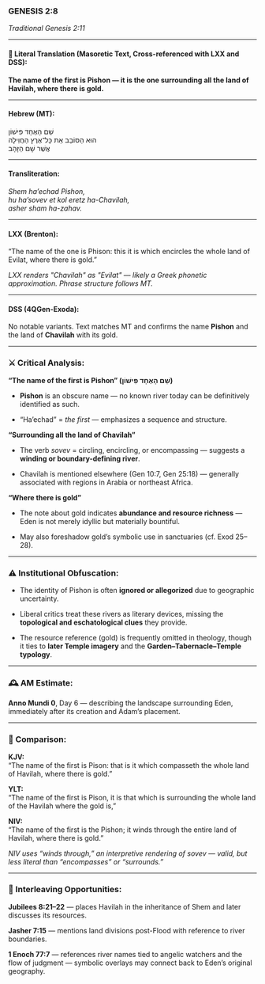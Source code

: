 ### **GENESIS 2:8**

_Traditional Genesis 2:11_

---

#### 📜 Literal Translation (Masoretic Text, Cross-referenced with LXX and DSS):

**The name of the first is Pishon — it is the one surrounding all the land of Havilah, where there is gold.**

---

#### Hebrew (MT):

שֵׁם הָאֶחָד פִּישׁוֹן  
הוּא הַסּוֹבֵב אֵת כָּל־אֶרֶץ הַחֲוִילָה  
אֲשֶׁר שָׁם הַזָּהָב

---

#### Transliteration:

_Shem ha’echad Pishon,  
hu ha’sovev et kol eretz ha-Chavilah,  
asher sham ha-zahav._

---

#### LXX (Brenton):

“The name of the one is Phison: this it is which encircles the whole land of Evilat, where there is gold.”

_LXX renders "Chavilah" as "Evilat" — likely a Greek phonetic approximation. Phrase structure follows MT._

---

#### DSS (4QGen-Exoda):

No notable variants. Text matches MT and confirms the name **Pishon** and the land of **Chavilah** with its gold.

---

### ⚔️ Critical Analysis:

**“The name of the first is Pishon” (שֵׁם הָאֶחָד פִּישׁוֹן)**

- **Pishon** is an obscure name — no known river today can be definitively identified as such.
    
- “Ha’echad” = _the first_ — emphasizes a sequence and structure.
    

**“Surrounding all the land of Chavilah”**

- The verb _sovev_ = circling, encircling, or encompassing — suggests a **winding or boundary-defining river**.
    
- Chavilah is mentioned elsewhere (Gen 10:7, Gen 25:18) — generally associated with regions in Arabia or northeast Africa.
    

**“Where there is gold”**

- The note about gold indicates **abundance and resource richness** — Eden is not merely idyllic but materially bountiful.
    
- May also foreshadow gold’s symbolic use in sanctuaries (cf. Exod 25–28).
    

---

### ⚠️ Institutional Obfuscation:

- The identity of Pishon is often **ignored or allegorized** due to geographic uncertainty.
    
- Liberal critics treat these rivers as literary devices, missing the **topological and eschatological clues** they provide.
    
- The resource reference (gold) is frequently omitted in theology, though it ties to **later Temple imagery** and the **Garden–Tabernacle–Temple typology**.
    

---

### 🕰️ AM Estimate:

**Anno Mundi 0**, Day 6 — describing the landscape surrounding Eden, immediately after its creation and Adam’s placement.

---

### 📖 Comparison:

**KJV:**  
“The name of the first is Pison: that is it which compasseth the whole land of Havilah, where there is gold.”

**YLT:**  
“The name of the first is Pison, it is that which is surrounding the whole land of the Havilah where the gold is,”

**NIV:**  
“The name of the first is the Pishon; it winds through the entire land of Havilah, where there is gold.”

_NIV uses “winds through,” an interpretive rendering of _sovev_ — valid, but less literal than “encompasses” or “surrounds.”_

---

### 🔗 Interleaving Opportunities:

**Jubilees 8:21–22** — places Havilah in the inheritance of Shem and later discusses its resources.

**Jasher 7:15** — mentions land divisions post-Flood with reference to river boundaries.

**1 Enoch 77:7** — references river names tied to angelic watchers and the flow of judgment — symbolic overlays may connect back to Eden’s original geography.